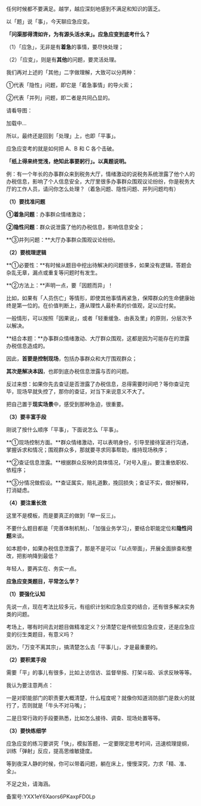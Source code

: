 任何时候都不要满足。越学，越应深刻地感到不满足和知识的匮乏。

以「题」说「事」，今天聊应急应变。

**「问渠那得清如许，为有源头活水来」。应急应变到底考什么？**

（1）「应急」，无非是有**着急**的事情，要尽快处理；

（2）「应变」，则是有**其他**的问题，要灵活处理。

我们再对上述的「其他」二字做理解，大致可以分两种：

①代表「隐性」问题，即它是「着急事情」的导火索；

②代表「并列」问题，即二者是共同凸显的。

请看导图：

加载中...

所以，最终还是回到「处理」上，也即「平事」。

应急应变考的就是如何把 A、B 和 C 各个击破。

**「纸上得来终觉浅，绝知此事要躬行」。以真题说明。**

例：有一个年长的办事群众来到税务大厅，情绪激动的说税务系统泄露了他个人的办税信息，影响了个人信息安全，大厅里很多办事群众围观议论纷纷，你是税务大厅的工作人员，请问你怎么处理？（着急问题、隐性问题、并列问题均有）

**（1）要找准问题**

**①着急问题**：办事群众情绪激动；

**②隐性问题**：群众说泄露了他的办税信息，影响信息安全；

**③并列问题：**大厅办事群众围观议论纷纷。

**（2）要梳理逻辑**

**①必要性：**有时候从题目中挖出待解决的问题很多，如果没有逻辑，答题会杂乱无章，漏点或重复等问题时有发生。

**②方法上：**声明一点，要「因题而异」！

比如，如果有「人员伤亡」等情形，即使其他事情再紧急，保障群众的生命健康始终是第一位的。在价值判断上，遵从理性人最朴素的价值观，足以应付矣。

一般情形，可以按照「因果说」，或者「轻重缓急、由表及里」的原则，分层次予以解决。

**结合本题：**办事群众情绪激动、大厅群众围观，这都是因为可能存在的泄露办税信息造成的。

因此，**首要是控制现场**，包括办事群众和大厅围观群众；

**其次是解决本因**，也即到底办税信息泄露与否的问题。

反过来想：如果你先去查证是否泄露了办税信息，总得需要时间吧？等你查证完毕，现场早就失控了，那你的查证，对当下来说意义不大了。

把自己置于**现实场景**中，感受到那种急迫，很重要。

**（3）要丰富手段**

刚说了按什么顺序「平事」，下面说怎么「平事」。

**①现场控制方面。**群众情绪激动，可以表明身份，引导至接待室进行沟通，掌握诉求和情况；围观群众多，那就要寻求同事帮助，维持现场秩序；

**②查证信息泄露。**根据群众反映的具体情况，「对号入座」。要注重依职权、依程序；

**③分情况做假设。**查证属实，赔礼道歉，挽回损失；查证不实，做好解释，打消疑虑。

**（4）要注重长效**

这里不是模板，而是要真正的做到「举一反三」。

不要什么题目都是「完善体制机制」、「加强业务学习」，要结合职能定位和**隐性问题**来谈。

如本题中，如果办税信息泄露了，那是不是可以「以点带面」，开展全面排查和整改，把影响降到最低？

年轻人，要再实在、务实一点。

**应急应变类题目，平常怎么学？**

**（1）要强化认知**

先说一点，现在考法比较多元，有组织计划和应急应变的结合，还有很多解决实务类的问题。

考场上，哪有时间去对题目做精准定义？分清楚它是传统型应急应变，还是应急应变的衍生类题目，有意义吗？

因为，「万变不离其宗」，搞清楚怎么去「平事儿」，才是最重要的。

**（2）要积累手段**

需要「平」的事儿有很多，比如上访信访、监督举报、打架斗殴、诉求反映等等。

我认为要注意两点：

一是对职能部门的职责要大概清楚，什么程度呢？就像你知道消防部门是救火的就行了，否则就是「牛头不对马嘴」；

二是日常行政的手段要熟悉，比如怎么接待、调查、现场处置等等。

**（3）要快练细学**

应急应变的练习要讲究「快」，模拟答题，一定要限定思考时间，迅速梳理提纲，训练「弹射」反应，提高思维敏捷度。

等到夜深人静的时候，你可以带着问题，躺在床上，慢慢深究，力求「精、准、全」。

不足之处，请海涵。

备案号:YXX1eY6Xaors6PKaxpFD0Lp